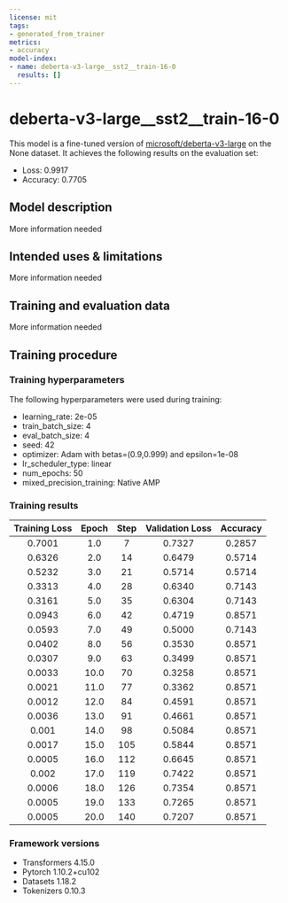 ```yaml
---
license: mit
tags:
- generated_from_trainer
metrics:
- accuracy
model-index:
- name: deberta-v3-large__sst2__train-16-0
  results: []
---
```


<!-- This model card has been generated automatically according to the information the Trainer had access to. You
should probably proofread and complete it, then remove this comment. -->

# deberta-v3-large__sst2__train-16-0

This model is a fine-tuned version of [microsoft/deberta-v3-large](https://huggingface.co/microsoft/deberta-v3-large) on the None dataset.
It achieves the following results on the evaluation set:
- Loss: 0.9917
- Accuracy: 0.7705

## Model description

More information needed

## Intended uses & limitations

More information needed

## Training and evaluation data

More information needed

## Training procedure

### Training hyperparameters

The following hyperparameters were used during training:
- learning_rate: 2e-05
- train_batch_size: 4
- eval_batch_size: 4
- seed: 42
- optimizer: Adam with betas=(0.9,0.999) and epsilon=1e-08
- lr_scheduler_type: linear
- num_epochs: 50
- mixed_precision_training: Native AMP

### Training results

| Training Loss | Epoch | Step | Validation Loss | Accuracy |
|:-------------:|:-----:|:----:|:---------------:|:--------:|
| 0.7001        | 1.0   | 7    | 0.7327          | 0.2857   |
| 0.6326        | 2.0   | 14   | 0.6479          | 0.5714   |
| 0.5232        | 3.0   | 21   | 0.5714          | 0.5714   |
| 0.3313        | 4.0   | 28   | 0.6340          | 0.7143   |
| 0.3161        | 5.0   | 35   | 0.6304          | 0.7143   |
| 0.0943        | 6.0   | 42   | 0.4719          | 0.8571   |
| 0.0593        | 7.0   | 49   | 0.5000          | 0.7143   |
| 0.0402        | 8.0   | 56   | 0.3530          | 0.8571   |
| 0.0307        | 9.0   | 63   | 0.3499          | 0.8571   |
| 0.0033        | 10.0  | 70   | 0.3258          | 0.8571   |
| 0.0021        | 11.0  | 77   | 0.3362          | 0.8571   |
| 0.0012        | 12.0  | 84   | 0.4591          | 0.8571   |
| 0.0036        | 13.0  | 91   | 0.4661          | 0.8571   |
| 0.001         | 14.0  | 98   | 0.5084          | 0.8571   |
| 0.0017        | 15.0  | 105  | 0.5844          | 0.8571   |
| 0.0005        | 16.0  | 112  | 0.6645          | 0.8571   |
| 0.002         | 17.0  | 119  | 0.7422          | 0.8571   |
| 0.0006        | 18.0  | 126  | 0.7354          | 0.8571   |
| 0.0005        | 19.0  | 133  | 0.7265          | 0.8571   |
| 0.0005        | 20.0  | 140  | 0.7207          | 0.8571   |


### Framework versions

- Transformers 4.15.0
- Pytorch 1.10.2+cu102
- Datasets 1.18.2
- Tokenizers 0.10.3
